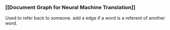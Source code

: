 ### [[Document Graph for Neural Machine Translation]]
Used to refer back to someone. add a edge if a word is a referent of another word.